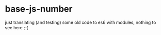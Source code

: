 # base-js-number

just translating (and testing) some old code to es6 with modules,
nothing to see here ;-)
